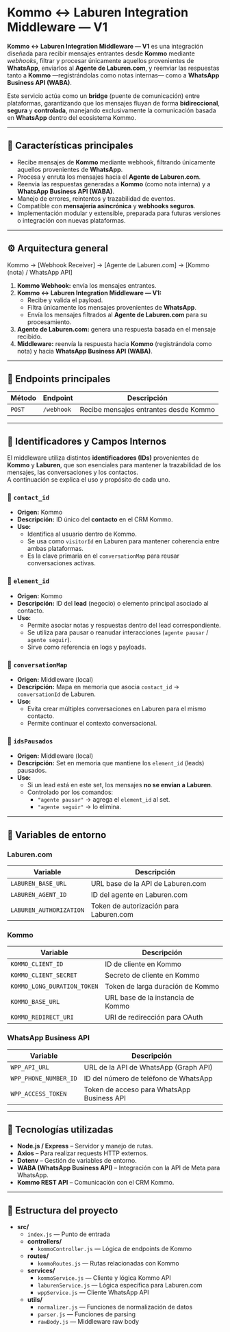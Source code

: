 # Kommo ↔ Laburen Integration Middleware — V1

**Kommo ↔ Laburen Integration Middleware — V1** es una integración diseñada para recibir mensajes entrantes desde **Kommo** mediante *webhooks*, filtrar y procesar únicamente aquellos provenientes de **WhatsApp**, enviarlos al **Agente de Laburen.com**, y reenviar las respuestas tanto a **Kommo** —registrándolas como notas internas— como a **WhatsApp Business API (WABA)**.  

Este servicio actúa como un **bridge** (puente de comunicación) entre plataformas, garantizando que los mensajes fluyan de forma **bidireccional**, **segura** y **controlada**, manejando exclusivamente la comunicación basada en **WhatsApp** dentro del ecosistema Kommo.

---

## 🚀 Características principales

- Recibe mensajes de **Kommo** mediante webhook, filtrando únicamente aquellos provenientes de **WhatsApp**.
- Procesa y enruta los mensajes hacia el **Agente de Laburen.com**.
- Reenvía las respuestas generadas a **Kommo** (como nota interna) y a **WhatsApp Business API (WABA)**.
- Manejo de errores, reintentos y trazabilidad de eventos.
- Compatible con **mensajería asincrónica** y **webhooks seguros**.
- Implementación modular y extensible, preparada para futuras versiones o integración con nuevas plataformas.

---

## ⚙️ Arquitectura general

Kommo → [Webhook Receiver] → [Agente de Laburen.com] → [Kommo (nota) / WhatsApp API]

1. **Kommo Webhook:** envía los mensajes entrantes.
2. **Kommo ↔ Laburen Integration Middleware — V1:**
   - Recibe y valida el payload.
   - Filtra únicamente los mensajes provenientes de **WhatsApp**.
   - Envía los mensajes filtrados al **Agente de Laburen.com** para su procesamiento.
3. **Agente de Laburen.com:** genera una respuesta basada en el mensaje recibido.
4. **Middleware:** reenvía la respuesta hacia **Kommo** (registrándola como nota) y hacia **WhatsApp Business API (WABA)**.

---

## 🧩 Endpoints principales

| Método | Endpoint   | Descripción                           |
| ------ | ---------- | ------------------------------------- |
| `POST` | `/webhook` | Recibe mensajes entrantes desde Kommo |

---

## 🧾 Identificadores y Campos Internos

El middleware utiliza distintos **identificadores (IDs)** provenientes de **Kommo** y **Laburen**, que son esenciales para mantener la trazabilidad de los mensajes, las conversaciones y los contactos.  
A continuación se explica el uso y propósito de cada uno.

### 🔹 `contact_id`
- **Origen:** Kommo  
- **Descripción:** ID único del **contacto** en el CRM Kommo.  
- **Uso:**  
  - Identifica al usuario dentro de Kommo.  
  - Se usa como `visitorId` en Laburen para mantener coherencia entre ambas plataformas.  
  - Es la clave primaria en el `conversationMap` para reusar conversaciones activas.

### 🔹 `element_id`
- **Origen:** Kommo  
- **Descripción:** ID del **lead** (negocio) o elemento principal asociado al contacto.  
- **Uso:**  
  - Permite asociar notas y respuestas dentro del lead correspondiente.  
  - Se utiliza para pausar o reanudar interacciones (`agente pausar` / `agente seguir`).  
  - Sirve como referencia en logs y payloads.

### 🔹 `conversationMap`
- **Origen:** Middleware (local)  
- **Descripción:** Mapa en memoria que asocia `contact_id` → `conversationId` de Laburen.  
- **Uso:**  
  - Evita crear múltiples conversaciones en Laburen para el mismo contacto.  
  - Permite continuar el contexto conversacional.

### 🔹 `idsPausados`
- **Origen:** Middleware (local)  
- **Descripción:** Set en memoria que mantiene los `element_id` (leads) pausados.  
- **Uso:**  
  - Si un lead está en este set, los mensajes **no se envían a Laburen**.  
  - Controlado por los comandos:  
    - `"agente pausar"` → agrega el `element_id` al set.  
    - `"agente seguir"` → lo elimina.

---

## 🔐 Variables de entorno

### Laburen.com
| Variable                | Descripción                            |
| ----------------------- | -------------------------------------- |
| `LABUREN_BASE_URL`      | URL base de la API de Laburen.com      |
| `LABUREN_AGENT_ID`      | ID del agente en Laburen.com           |
| `LABUREN_AUTHORIZATION` | Token de autorización para Laburen.com |

### Kommo
| Variable                    | Descripción                       |
| --------------------------- | --------------------------------- |
| `KOMMO_CLIENT_ID`           | ID de cliente en Kommo            |
| `KOMMO_CLIENT_SECRET`       | Secreto de cliente en Kommo       |
| `KOMMO_LONG_DURATION_TOKEN` | Token de larga duración de Kommo  |
| `KOMMO_BASE_URL`            | URL base de la instancia de Kommo |
| `KOMMO_REDIRECT_URI`        | URI de redirección para OAuth     |

### WhatsApp Business API
| Variable              | Descripción                                |
| --------------------- | ------------------------------------------ |
| `WPP_API_URL`         | URL de la API de WhatsApp (Graph API)      |
| `WPP_PHONE_NUMBER_ID` | ID del número de teléfono de WhatsApp      |
| `WPP_ACCESS_TOKEN`    | Token de acceso para WhatsApp Business API |

---

## 🧰 Tecnologías utilizadas

- **Node.js / Express** – Servidor y manejo de rutas.
- **Axios** – Para realizar requests HTTP externos.
- **Dotenv** – Gestión de variables de entorno.
- **WABA (WhatsApp Business API)** – Integración con la API de Meta para WhatsApp.
- **Kommo REST API** – Comunicación con el CRM Kommo.

---

## 🧩 Estructura del proyecto

- **src/**
  - `index.js` — Punto de entrada
  - **controllers/**
    - `kommoController.js` — Lógica de endpoints de Kommo
  - **routes/**
    - `kommoRoutes.js` — Rutas relacionadas con Kommo
  - **services/**
    - `kommoService.js` — Cliente y lógica Kommo API
    - `laburenService.js` — Lógica específica para Laburen.com
    - `wppService.js` — Cliente WhatsApp API
  - **utils/**
    - `normalizer.js` — Funciones de normalización de datos
    - `parser.js` — Funciones de parsing
    - `rawBody.js` — Middleware raw body